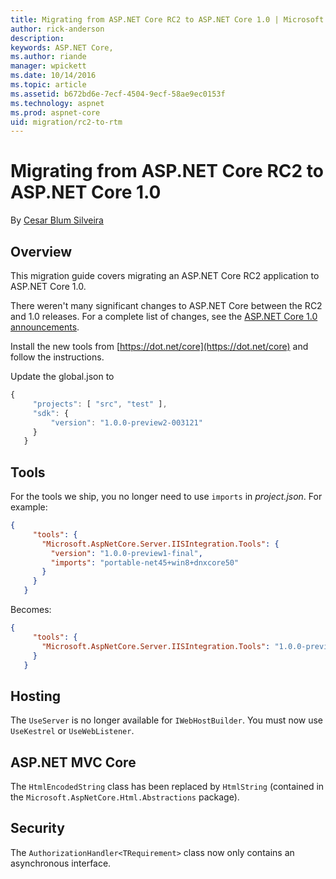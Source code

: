```yaml
---
title: Migrating from ASP.NET Core RC2 to ASP.NET Core 1.0 | Microsoft Docs
author: rick-anderson
description: 
keywords: ASP.NET Core,
ms.author: riande
manager: wpickett
ms.date: 10/14/2016
ms.topic: article
ms.assetid: b672bd6e-7ecf-4504-9ecf-58ae9ec0153f
ms.technology: aspnet
ms.prod: aspnet-core
uid: migration/rc2-to-rtm
---
```

# Migrating from ASP.NET Core RC2 to ASP.NET Core 1.0

By [Cesar Blum Silveira](https://github.com/cesarbs)

## Overview

This migration guide covers migrating an ASP.NET Core RC2 application to ASP.NET Core 1.0.

There weren't many significant changes to ASP.NET Core between the RC2 and 1.0 releases. For a complete list of changes, see the [ASP.NET Core 1.0 announcements](https://github.com/aspnet/announcements/issues?q=is%3Aopen+is%3Aissue+milestone%3A1.0.0).

Install the new tools from [https://dot.net/core](https://dot.net/core) and follow the instructions.

Update the global.json to

```javascript
{
     "projects": [ "src", "test" ],
     "sdk": {
         "version": "1.0.0-preview2-003121"
     }
   }
   ```

## Tools

For the tools we ship, you no longer need to use `imports` in *project.json*. For example:

```json
{
     "tools": {
       "Microsoft.AspNetCore.Server.IISIntegration.Tools": {
         "version": "1.0.0-preview1-final",
         "imports": "portable-net45+win8+dnxcore50"
       }
     }
   }
   ```

Becomes:

```json
{
     "tools": {
       "Microsoft.AspNetCore.Server.IISIntegration.Tools": "1.0.0-preview2-final"
     }
   }
   ```

## Hosting

The `UseServer` is no longer available for `IWebHostBuilder`. You must now use `UseKestrel` or `UseWebListener`.

## ASP.NET MVC Core

The `HtmlEncodedString` class has been replaced by `HtmlString` (contained in the  `Microsoft.AspNetCore.Html.Abstractions` package).

## Security

The `AuthorizationHandler<TRequirement>` class now only contains an asynchronous interface.
